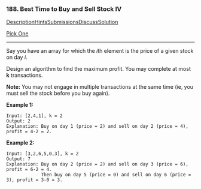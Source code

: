 ### 188. Best Time to Buy and Sell Stock IV

[Description](https://leetcode.com/problems/best-time-to-buy-and-sell-stock-iv/description/)[Hints](https://leetcode.com/problems/best-time-to-buy-and-sell-stock-iv/hints/)[Submissions](https://leetcode.com/problems/best-time-to-buy-and-sell-stock-iv/submissions/)[Discuss](https://leetcode.com/problems/best-time-to-buy-and-sell-stock-iv/discuss/)[Solution](https://leetcode.com/problems/best-time-to-buy-and-sell-stock-iv/solution/)

[Pick One](https://leetcode.com/problems/random-one-question/)

------

Say you have an array for which the *i*th element is the price of a given stock on day *i*.

Design an algorithm to find the maximum profit. You may complete at most **k** transactions.

**Note:**
You may not engage in multiple transactions at the same time (ie, you must sell the stock before you buy again).

**Example 1:**

```
Input: [2,4,1], k = 2
Output: 2
Explanation: Buy on day 1 (price = 2) and sell on day 2 (price = 4), profit = 4-2 = 2.
```

**Example 2:**

```
Input: [3,2,6,5,0,3], k = 2
Output: 7
Explanation: Buy on day 2 (price = 2) and sell on day 3 (price = 6), profit = 6-2 = 4.
             Then buy on day 5 (price = 0) and sell on day 6 (price = 3), profit = 3-0 = 3.
```